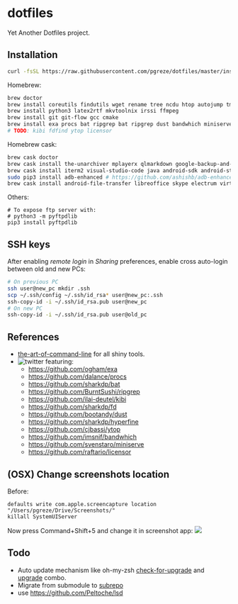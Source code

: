 # dotfiles

Yet Another Dotfiles project.

## Installation

```bash
curl -fsSL https://raw.githubusercontent.com/pgreze/dotfiles/master/install.sh | sh
```

Homebrew:

```bash
brew doctor
brew install coreutils findutils wget rename tree ncdu htop autojump tmux thefuck
brew install python3 latex2rtf mkvtoolnix irssi ffmpeg
brew install git git-flow gcc cmake
brew install exa procs bat ripgrep bat ripgrep dust bandwhich miniserve
# TODO: kibi fdfind ytop licensor
```

Homebrew cask:

```bash
brew cask doctor
brew cask install the-unarchiver mplayerx qlmarkdown google-backup-and-sync keepassxc flux
brew cask install iterm2 visual-studio-code java android-sdk android-studio
sudo pip3 install adb-enhanced # https://github.com/ashishb/adb-enhanced
brew cask install android-file-transfer libreoffice skype electrum virtualbox cyberduck
```

Others:

```
# To expose ftp server with:
# python3 -m pyftpdlib
pip3 install pyftpdlib
```

## SSH keys

After enabling *remote login* in *Sharing* preferences,
enable cross auto-login between old and new PCs:

```bash
# On previous PC
ssh user@new_pc mkdir .ssh
scp ~/.ssh/config ~/.ssh/id_rsa* user@new_pc:.ssh
ssh-copy-id -i ~/.ssh/id_rsa.pub user@new_pc
# On new PC
ssh-copy-id -i ~/.ssh/id_rsa.pub user@old_pc
```

## References

- [the-art-of-command-line](https://github.com/jlevy/the-art-of-command-line) for all shiny tools.
- ![[twitter](https://twitter.com/jesusprubio/status/1237752138069094400/photo/1)](https://user-images.githubusercontent.com/14812354/77229554-236ef580-6bd2-11ea-8293-8c611a64a507.png) featuring:
  - https://github.com/ogham/exa
  - https://github.com/dalance/procs
  - https://github.com/sharkdp/bat
  - https://github.com/BurntSushi/ripgrep
  - https://github.com/ilai-deutel/kibi
  - https://github.com/sharkdp/fd
  - https://github.com/bootandy/dust
  - https://github.com/sharkdp/hyperfine
  - https://github.com/cjbassi/ytop
  - https://github.com/imsnif/bandwhich
  - https://github.com/svenstaro/miniserve
  - https://github.com/raftario/licensor

## (OSX) Change screenshots location

Before:
```
defaults write com.apple.screencapture location "/Users/pgreze/Drive/Screenshots/"
killall SystemUIServer
```

Now press Command+Shift+5 and change it in screenshot app:
![](https://www.howtogeek.com/wp-content/uploads/2019/01/img_5c521fdaac323.jpg.pagespeed.ce.WG_Ijkk6kr.jpg)

## Todo

- Auto update mechanism like oh-my-zsh [check-for-upgrade](https://github.com/robbyrussell/oh-my-zsh/blob/master/tools/check_for_upgrade.sh) and [upgrade](https://github.com/robbyrussell/oh-my-zsh/blob/master/tools/upgrade.sh) combo.
- Migrate from submodule to [subrepo](https://github.com/ingydotnet/git-subrepo)
- use https://github.com/Peltoche/lsd
